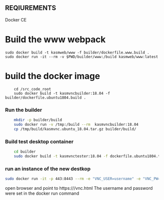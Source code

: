 ## REQIUREMENTS
Docker CE

# Build the www webpack
```
sudo docker build -t kasmweb/www -f builder/dockerfile.www.build .
sudo docker run -it --rm -v $PWD/builder/www:/build kasmweb/www:latest
```

# build the docker image
```
    cd /src_code_root
    sudo docker build -t kasmvncbuilder:18.04 -f builder/dockerfile.ubuntu1804.build .
```

### Run the builder
```sh
    mkdir -p builder/build
    sudo docker run -v /tmp:/build --rm  kasmvncbuilder:18.04
    cp /tmp/build/kasmvnc.ubuntu_18.04.tar.gz builder/build/
```

### Build test desktop container
```sh
    cd builder
    sudo docker build -t kasmvnctester:18.04 -f dockerfile.ubuntu1804.test .
```

### run an instance of the new destkop
```sh
sudo docker run -it -p 443:8443 --rm -e "VNC_USER=username" -e "VNC_PW=password123"  kasmvnctester:18.04
```

open browser and point to https://<ip-address>/vnc.html
The username and password were set in the docker run command
